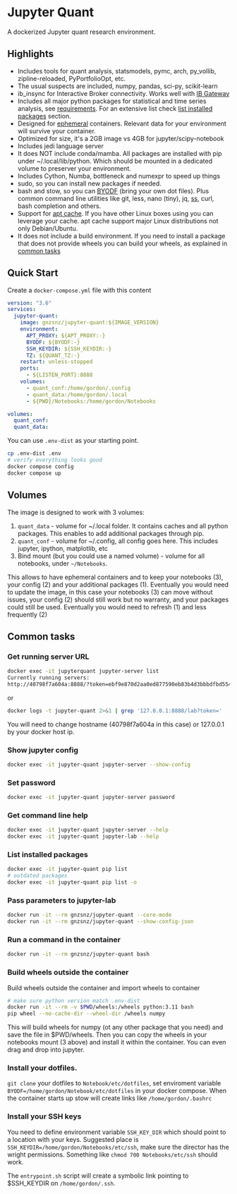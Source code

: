 # Jupyter Quant

A dockerized Jupyter quant research environment.

## Highlights

- Includes tools for quant analysis, statsmodels, pymc, arch, py_vollib, zipline-reloaded, PyPortfolioOpt, etc.
- The usual suspects are included, numpy, pandas, sci-py, scikit-learn
- ib_insync for Interactive Broker connectivity. Works well with [IB Gateway](https://github.com/gnzsnz/ib-gateway-docker)
- Includes all major python packages for statistical and time series analysis, see [requirements](https://github.com/gnzsnz/jupyter-quant/blob/master/requirements.txt). For an extensive list check [list installed packages](#list-installed-packages) section.
- Designed for [ephemeral](https://docs.docker.com/develop/develop-images/dockerfile_best-practices/#create-ephemeral-containers) containers. Relevant data for your environment will survive your container.
- Optimized for size, it's a 2GB image vs 4GB for jupyter/scipy-notebook
- Includes jedi language server
- It does NOT include conda/mamba. All packages are installed with pip under ~/.local/lib/python. Which should be mounted in a dedicated volume to preserver your environment.
- Includes Cython, Numba, bottleneck and numexpr to speed up things
- sudo, so you can install new packages if needed.
- bash and stow, so you can [BYODF](#install-your-dotfiles) (bring your own dot files). Plus common command line utilities like git, less, nano (tiny), jq, [ss](#install-your-ssh-keys), curl, bash completion and others.
- Support for [apt cache](https://github.com/gnzsnz/apt-cacher-ng). If you have other Linux boxes using you can leverage your cache. apt cache support major Linux distributions not only Debian/Ubuntu.
- It does not include a build environment. If you need to install a package that does not provide wheels you can build your wheels, as explained in [common tasks](#build-wheels-outside-the-container)

## Quick Start

Create a `docker-compose.yml` file with this content

```yml
version: "3.6"
services:
  jupyter-quant:
    image: gnzsnz/jupyter-quant:${IMAGE_VERSION}
    environment:
      APT_PROXY: ${APT_PROXY:-}
      BYODF: ${BYODF:-}
      SSH_KEYDIR: ${SSH_KEYDIR:-}
      TZ: ${QUANT_TZ:-}
    restart: unless-stopped
    ports:
      - ${LISTEN_PORT}:8888
    volumes:
      - quant_conf:/home/gordon/.config
      - quant_data:/home/gordon/.local
      - ${PWD}/Notebooks:/home/gordon/Notebooks

volumes:
  quant_conf:
  quant_data:
```

You can use `.env-dist` as your starting point.

```bash
cp .env-dist .env
# verify everything looks good
docker compose config
docker compose up
```

## Volumes

The image is designed to work with 3 volumes:

1.  `quant_data` - volume for ~/.local folder. It contains caches and all python packages. This enables to add additional packages through pip.
1.  `quant_conf` - volume for ~/.config, all config goes here. This includes jupyter, ipython, matplotlib, etc
1.  Bind mount (but you could use a named volume) - volume for all notebooks, under `~/Notebooks`.

This allows to have ephemeral containers and to keep your notebooks (3), your config (2) and your additional packages (1). Eventually you would need to update the image, in this case your notebooks (3) can move without issues, your config (2) should still work but no warranty, and your packages could still be used. Eventually you would need to refresh (1) and less frequently (2)

## Common tasks

### Get running server URL
  
```bash
docker exec -it jupyterquant jupyter-server list
Currently running servers:
http://40798f7a604a:8888/?token=ebf9e870d2aa0ed877590eb83b4d3bbbdfbd55467422a167 :: /home/gordon/Notebooks
```

or

```bash
docker logs -t jupyter-quant 2>&1 | grep '127.0.0.1:8888/lab?token='
```

You will need to change hostname (40798f7a604a in this case) or 127.0.0.1 by your docker host ip.

### Show jupyter config

```bash
docker exec -it jupyter-quant jupyter-server --show-config
```

### Set password

```bash
docker exec -it jupyter-quant jupyter-server password
```

### Get command line help

```bash
docker exec -it jupyter-quant jupyter-server --help
docker exec -it jupyter-quant jupyter-lab --help
```

### List installed packages

```bash
docker exec -it jupyter-quant pip list
# outdated packages
docker exec -it jupyter-quant pip list -o
```

### Pass parameters to jupyter-lab

```bash
docker run -it --rm gnzsnz/jupyter-quant --core-mode
docker run -it --rm gnzsnz/jupyter-quant --show-config-json
```

### Run a command in the container

```bash
docker run -it --rm gnzsnz/jupyter-quant bash
```

### Build wheels outside the container

Build wheels outside the container and import wheels to container

```bash
# make sure python version match .env-dist
docker run -it --rm -v $PWD/wheels:/wheels python:3.11 bash
pip wheel --no-cache-dir --wheel-dir /wheels numpy
```

This will build wheels for numpy (ot any other package that you need) and save the file in $PWD/wheels. Then you can copy the wheels in your notebooks mount (3 above) and install it within the container. You can even drag and drop into jupyter.

### Install your dotfiles.

`git clone` your dotfiles to `Notebook/etc/dotfiles`, set enviroment variable `BYODF=/home/gordon/Notebook/etc/dotfiles` in your docker compose. When the container starts up stow will create links like `/home/gordon/.bashrc`

### Install your SSH keys

You need to define environment variable `SSH_KEY_DIR` which should point to a location with your keys. Suggested place is `SSH_KEYDIR=/home/gordon/Notebooks/etc/ssh`, make sure the director has the wright permissions. Something like `chmod 700 Notebooks/etc/ssh` should work.

The `entrypoint.sh` script will create a symbolic link pointing to $SSH_KEYDIR on `/home/gordon/.ssh`.